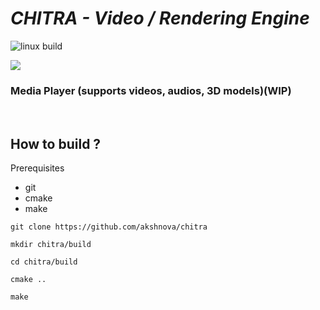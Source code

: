 # ***CHITRA - Video / Rendering Engine***

![linux build](https://github.com/akbnsd/chitra/actions/workflows/linux-build.yml/badge.svg)
<!-- ![windows build](https://github.com/akbnsd/chitra/actions/workflows/windows-build.yml/badge.svg) -->

![](media/preview.gif)




### Media Player (supports videos, audios, 3D models)(WIP)
<br>

## How to build ?
Prerequisites 
* git
* cmake
* make

```
git clone https://github.com/akshnova/chitra
```
```
mkdir chitra/build
```
```
cd chitra/build
```
```
cmake ..
```
```
make
```
